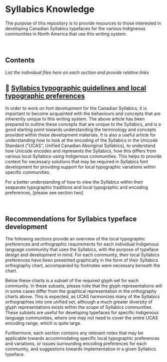 # Syllabics Knowledge
The purpose of this repository is to provide resources to those interested in developing Canadian Syllabics typefaces for the various Indigneous communities in North America that use this writing system.
<br />
<br />
<br />

## Contents

*List the individual files here on each section and provide relative links*

## 📖 [Syllabics typographic guidelines and local typographic preferences](https://www.typotheque.com/articles/syllabics_typographic_guidelines)

In order to work on font development for the Canadian Syllabics, it is important to become acquainted with the behaviours and concepts that are inherently unique to this writing system. The above article has been prepared to outline these concepts that are unique to the Syllabics, and is a good starting point towards understanding the terminology and concepts provided within these development materials. It is also a useful article for understanding how to look at the encoding of the Syllabics in the Unicode Standard ("UCAS", Unified Canadian Aboriginal Syllabics), to understand how Unicode encodes and represents the Syllabics, how this differs from various local Syllabics-using Indigenous communities. This helps to provide context for necessary solutions that may be required in Syllabics font development for providing support for local typographic variations within specific communities. 

For a better understanding of how to view the Syllabics within their seaparate typographic traditions and local typographic and encoding preferences, [please see section two]
<br />
<br />
<br />

## Recommendations for Syllabics typeface development

The following sections provide an overview of the local typographic preferences and orthographic requirements for each individual Indigenous language community that uses the Syllabics, with the purpose of typeface design and development in mind. For each community, their local Syllabics preferences have been presented graphically in the form of their Syllabics orthography chart, accompanied by footnotes were necessary beneath the chart. 

Below these charts is a subset of the required glyph set for each community. In these subsets, please note that the glyph representations will in some cases differ from the graphical representation in the orthography charts above. This is expected, as UCAS harmonizes many of the Syllabics orthographies into one unified set, although a much greater diversity of glyph representations exists within the scope of Syllabics communities. These subsets are useful for developing typefaces for specific Indigenous language communities, where one may not need to cover the entire UCAS encoding range, which is quite large.

Furthermore, each section contains any relevant notes that may be applicable towards accommodating specific local typographic preferences and variations, or issues surrounding encoding preferences for each community, and suggestions towards implementation in a given Syllabics typeface.